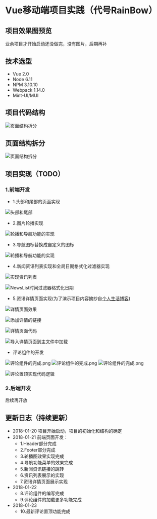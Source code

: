 # Vue移动端项目实践（代号RainBow）

## 项目效果图预览

 业余项目才开始启动还没做完，没有图片，后期再补

## 技术选型
- Vue 2.0
- Node 6.11
- NPM 3.10.10
- Webpack 1.14.0
- Mint-UI/MUI

## 项目代码结构
![页面结构拆分](./doc/photos/Project-Init-Struct.png)

## 页面结构拆分
![页面结构拆分](./doc/photos/Single-Page-Split.png)

## 项目实现（TODO）
### 1.前端开发
- 1.头部和尾部的页面实现

![头部和尾部](./doc/photos/1.新增头部和尾部实现.png)
- 2.图片轮播实现

![轮播和导航功能的实现](./doc/photos/4.轮播和导航功能的实现.png)

- 3.导航图标替换成自定义的图标

![轮播和导航功能的实现](./doc/photos/4.导航菜单的图标替换.png)

- 4.新闻资讯列表实现和全局日期格式化过滤器实现

![实现资讯列表](./doc/photos/6.使用v-for指令来实现资讯列表数据展示.png)

![NewsList时间过滤器格式化日期](./doc/photos/5.NewsList时间过滤器格式化日期.png)

- 5.资讯详情页面实现(为了演示项目内容摘抄自[个人生活博客](https://www.jhonrain.org))

![详情页面效果](./doc/photos/8.查看新闻资讯的详情页面.png)

![添加详情的链接](./doc/photos/7.使用v-for指令来实现资讯详情的链接.png)

![详情页面代码](./doc/photos/9.查看新闻资讯的详情页面代码演示.png)

![导入详情页面到主文件中加载](./doc/photos/10.查看新闻详情注册脚本.png)

- 评论组件的开发

![评论组件的完成.png](./doc/photos/11.评论组件的完成.png)
![评论组件的完成.png](./doc/photos/12.评论组件更多的完成.png)
![评论组件的完成.png](./doc/photos/13.点击更多评论组件加载效果.png)

![评论置顶实现代码逻辑](./doc/photos/14.评论置顶实现代码逻辑.png)

### 2.后端开发
后续再开放

## 更新日志（持续更新）
- 2018-01-20 项目开始启动，项目的初始化和结构的确定
- 2018-01-21 
    前端页面开发：
    - 1.Header部分完成
    - 2.Footer部分完成
    - 3.轮播图效果实现完成
    - 4.导航功能菜单的效果完成
    - 5.新闻资讯链接的跳转
    - 6.资讯列表展示的实现
    - 7.资讯详情页面展示实现
- 2018-01-22
    - 8.评论组件的编写完成
    - 9.评论组件的加载更多功能完成
- 2018-01-23
    - 10.最新评论置顶功能完成